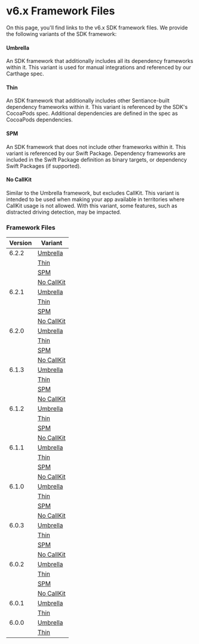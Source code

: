 # v6.x Framework Files

On this page, you'll find links to the v6.x SDK framework files. We provide the following variants of the SDK framework:

#### Umbrella

An SDK framework that additionally includes all its dependency frameworks within it. This variant is used for manual integrations and referenced by our Carthage spec.

#### Thin

An SDK framework that additionally includes other Sentiance-built dependency frameworks within it. This variant is referenced by the SDK's CocoaPods spec. Additional dependencies are defined in the spec as CocoaPods dependencies.

#### SPM

An SDK framework that does not include other frameworks within it. This variant is referenced by our Swift Package. Dependency frameworks are included in the Swift Package definition as binary targets, or dependency Swift Packages (if supported).

#### No CallKit

Similar to the Umbrella framework, but excludes CallKit. This variant is intended to be used when making your app available in territories where CallKit usage is not allowed. With this variant, some features, such as distracted driving detection, may be impacted.

### Framework Files

| Version | Variant                                                                                                                                     |
| ------- | ------------------------------------------------------------------------------------------------------------------------------------------- |
| 6.2.2   | [Umbrella](https://sentiance-u1-sdk-downloads.s3.eu-west-1.amazonaws.com/ios/frameworks/SENTSDK/6.0.2/SENTSDK-6.2.2.xcframework.zip)        |
|         | [Thin](https://sentiance-u1-sdk-downloads.s3.eu-west-1.amazonaws.com/ios/frameworks/SENTSDK/6.0.2/SENTSDK-thin-6.2.2.xcframework.zip)       |
|         | [SPM](https://sentiance-u1-sdk-downloads.s3.eu-west-1.amazonaws.com/ios/frameworks/SENTSDK/6.0.2/SENTSDK-spm-6.2.2.xcframework.zip)         |
|         | [No CallKit](https://sentiance-u1-sdk-downloads.s3.eu-west-1.amazonaws.com/ios/frameworks/SENTSDK/6.0.2/SENTSDK-noCK-6.2.2.xcframework.zip) |
| 6.2.1   | [Umbrella](https://sentiance-u1-sdk-downloads.s3.eu-west-1.amazonaws.com/ios/frameworks/SENTSDK/6.0.2/SENTSDK-6.2.1.xcframework.zip)        |
|         | [Thin](https://sentiance-u1-sdk-downloads.s3.eu-west-1.amazonaws.com/ios/frameworks/SENTSDK/6.0.2/SENTSDK-thin-6.2.1.xcframework.zip)       |
|         | [SPM](https://sentiance-u1-sdk-downloads.s3.eu-west-1.amazonaws.com/ios/frameworks/SENTSDK/6.0.2/SENTSDK-spm-6.2.1.xcframework.zip)         |
|         | [No CallKit](https://sentiance-u1-sdk-downloads.s3.eu-west-1.amazonaws.com/ios/frameworks/SENTSDK/6.0.2/SENTSDK-noCK-6.2.1.xcframework.zip) |
| 6.2.0   | [Umbrella](https://sentiance-u1-sdk-downloads.s3.eu-west-1.amazonaws.com/ios/frameworks/SENTSDK/6.0.2/SENTSDK-6.2.0.xcframework.zip)        |
|         | [Thin](https://sentiance-u1-sdk-downloads.s3.eu-west-1.amazonaws.com/ios/frameworks/SENTSDK/6.0.2/SENTSDK-thin-6.2.0.xcframework.zip)       |
|         | [SPM](https://sentiance-u1-sdk-downloads.s3.eu-west-1.amazonaws.com/ios/frameworks/SENTSDK/6.0.2/SENTSDK-spm-6.2.0.xcframework.zip)         |
|         | [No CallKit](https://sentiance-u1-sdk-downloads.s3.eu-west-1.amazonaws.com/ios/frameworks/SENTSDK/6.0.2/SENTSDK-noCK-6.2.0.xcframework.zip) |
| 6.1.3   | [Umbrella](https://sentiance-u1-sdk-downloads.s3.eu-west-1.amazonaws.com/ios/frameworks/SENTSDK/6.0.2/SENTSDK-6.1.3.xcframework.zip)        |
|         | [Thin](https://sentiance-u1-sdk-downloads.s3.eu-west-1.amazonaws.com/ios/frameworks/SENTSDK/6.0.2/SENTSDK-thin-6.1.3.xcframework.zip)       |
|         | [SPM](https://sentiance-u1-sdk-downloads.s3.eu-west-1.amazonaws.com/ios/frameworks/SENTSDK/6.0.2/SENTSDK-spm-6.1.3.xcframework.zip)         |
|         | [No CallKit](https://sentiance-u1-sdk-downloads.s3.eu-west-1.amazonaws.com/ios/frameworks/SENTSDK/6.0.2/SENTSDK-noCK-6.1.3.xcframework.zip) |
| 6.1.2   | [Umbrella](https://sentiance-u1-sdk-downloads.s3.eu-west-1.amazonaws.com/ios/frameworks/SENTSDK/6.0.2/SENTSDK-6.1.2.xcframework.zip)        |
|         | [Thin](https://sentiance-u1-sdk-downloads.s3.eu-west-1.amazonaws.com/ios/frameworks/SENTSDK/6.0.2/SENTSDK-thin-6.1.2.xcframework.zip)       |
|         | [SPM](https://sentiance-u1-sdk-downloads.s3.eu-west-1.amazonaws.com/ios/frameworks/SENTSDK/6.0.2/SENTSDK-spm-6.1.2.xcframework.zip)         |
|         | [No CallKit](https://sentiance-u1-sdk-downloads.s3.eu-west-1.amazonaws.com/ios/frameworks/SENTSDK/6.0.2/SENTSDK-noCK-6.1.2.xcframework.zip) |
| 6.1.1   | [Umbrella](https://sentiance-u1-sdk-downloads.s3.eu-west-1.amazonaws.com/ios/frameworks/SENTSDK/6.0.2/SENTSDK-6.1.1.xcframework.zip)        |
|         | [Thin](https://sentiance-u1-sdk-downloads.s3.eu-west-1.amazonaws.com/ios/frameworks/SENTSDK/6.0.2/SENTSDK-thin-6.1.1.xcframework.zip)       |
|         | [SPM](https://sentiance-u1-sdk-downloads.s3.eu-west-1.amazonaws.com/ios/frameworks/SENTSDK/6.0.2/SENTSDK-spm-6.1.1.xcframework.zip)         |
|         | [No CallKit](https://sentiance-u1-sdk-downloads.s3.eu-west-1.amazonaws.com/ios/frameworks/SENTSDK/6.0.2/SENTSDK-noCK-6.1.1.xcframework.zip) |
| 6.1.0   | [Umbrella](https://sentiance-u1-sdk-downloads.s3.eu-west-1.amazonaws.com/ios/frameworks/SENTSDK/6.0.2/SENTSDK-6.1.0.xcframework.zip)        |
|         | [Thin](https://sentiance-u1-sdk-downloads.s3.eu-west-1.amazonaws.com/ios/frameworks/SENTSDK/6.0.2/SENTSDK-thin-6.1.0.xcframework.zip)       |
|         | [SPM](https://sentiance-u1-sdk-downloads.s3.eu-west-1.amazonaws.com/ios/frameworks/SENTSDK/6.0.2/SENTSDK-spm-6.1.0.xcframework.zip)         |
|         | [No CallKit](https://sentiance-u1-sdk-downloads.s3.eu-west-1.amazonaws.com/ios/frameworks/SENTSDK/6.0.2/SENTSDK-noCK-6.1.0.xcframework.zip) |
| 6.0.3   | [Umbrella](https://sentiance-u1-sdk-downloads.s3.eu-west-1.amazonaws.com/ios/frameworks/SENTSDK/6.0.2/SENTSDK-6.0.3.xcframework.zip)        |
|         | [Thin](https://sentiance-u1-sdk-downloads.s3.eu-west-1.amazonaws.com/ios/frameworks/SENTSDK/6.0.2/SENTSDK-thin-6.0.3.xcframework.zip)       |
|         | [SPM](https://sentiance-u1-sdk-downloads.s3.eu-west-1.amazonaws.com/ios/frameworks/SENTSDK/6.0.2/SENTSDK-spm-6.0.3.xcframework.zip)         |
|         | [No CallKit](https://sentiance-u1-sdk-downloads.s3.eu-west-1.amazonaws.com/ios/frameworks/SENTSDK/6.0.2/SENTSDK-noCK-6.0.3.xcframework.zip) |
| 6.0.2   | [Umbrella](https://sentiance-u1-sdk-downloads.s3.eu-west-1.amazonaws.com/ios/frameworks/SENTSDK/6.0.2/SENTSDK-6.0.2.xcframework.zip)        |
|         | [Thin](https://sentiance-u1-sdk-downloads.s3.eu-west-1.amazonaws.com/ios/frameworks/SENTSDK/6.0.2/SENTSDK-thin-6.0.2.xcframework.zip)       |
|         | [SPM](https://sentiance-u1-sdk-downloads.s3.eu-west-1.amazonaws.com/ios/frameworks/SENTSDK/6.0.2/SENTSDK-spm-6.0.2.xcframework.zip)         |
|         | [No CallKit](https://sentiance-u1-sdk-downloads.s3.eu-west-1.amazonaws.com/ios/frameworks/SENTSDK/6.0.2/SENTSDK-noCK-6.0.2.xcframework.zip) |
| 6.0.1   | [Umbrella](https://sentiance-u1-sdk-downloads.s3.eu-west-1.amazonaws.com/ios/frameworks/SENTSDK-6.0.1.xcframework.zip)                      |
|         | [Thin](https://sentiance-u1-sdk-downloads.s3.eu-west-1.amazonaws.com/ios/frameworks/SENTSDK-thin-6.0.1.xcframework.zip)                     |
| 6.0.0   | [Umbrella](https://sentiance-u1-sdk-downloads.s3.eu-west-1.amazonaws.com/ios/frameworks/SENTSDK-6.0.0.xcframework.zip)                      |
|         | [Thin](https://sentiance-u1-sdk-downloads.s3.eu-west-1.amazonaws.com/ios/frameworks/SENTSDK-thin-6.0.0.xcframework.zip)                     |
